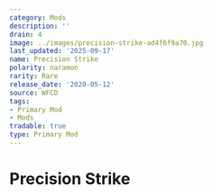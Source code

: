 ```yaml
---
category: Mods
description: ''
drain: 4
image: ../images/precision-strike-ad4f6f9a70.jpg
last_updated: '2025-09-17'
name: Precision Strike
polarity: naramon
rarity: Rare
release_date: '2020-05-12'
source: WFCD
tags:
- Primary Mod
- Mods
tradable: true
type: Primary Mod
---
```


# Precision Strike

